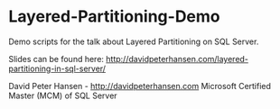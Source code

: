 Layered-Partitioning-Demo
=========================

Demo scripts for the talk about Layered Partitioning on SQL Server. 

Slides can be found here: http://davidpeterhansen.com/layered-partitioning-in-sql-server/

David Peter Hansen - http://davidpeterhansen.com
Microsoft Certified Master (MCM) of SQL Server
